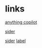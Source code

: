 # links

[anything copilot](chrome-extension://lilckelmopbcffmglfmfhelaajhjpcff/sidebar.html)

[sider](chrome-extension://difoiogjjojoaoomphldepapgpbgkhkb/sidepanel.html)

[sider](chrome-extension://gldebcpkoojijledacjeboaehblhfbjg/sidepanel.html)
[label](http://example.com)
